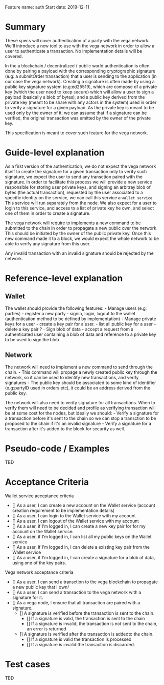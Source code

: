 Feature name: auth
Start date: 2019-12-11

# Summary
These specs will cover authentication of a party with the vega network.
We'll introduce a new tool to use with the vega network in order to allow a user to authenticate a transaction.
No implementation details will be covered.

In the a blockchain / decentralized / public world authentication is often done by pairing a payload with the corresponding cryptographic signature (e.g: a submitOrder transaction) that a user is sending to the application (in our case the vega network).
Creating a signature is often made by using a public key signature system (e.g:ed25519), which are compose of a private key (which the user need to keep secure) which will allow a user to sign a payload (basically a blob of bytes), and a public key derived from the private key (meant to be share with any actors in the system) used in order to verify a signature for a given payload. As the private key is meant to be used only by the owner of it, we can assume that if a signature can be verified, the original transaction was emitted by the owner of the private key.

This specification is meant to cover such feature for the vega network.


# Guide-level explanation

As a first version of the authentication, we do not expect the vega network itself to create the signature for a given transaction only to verify such signature, we expect the user to send any transction paired with the signature.
In order to facilitate this process we will provide a new service responsible for storing user private keys, and signing an arbitray blob of bytes (the actual transaction), requested by the user associated to a specific identity on the service, we can call this service a `wallet service`. This service will run separately from the node.
We also expect for a user to login to this service, and access to a list of private key he own, and select one of them in order to create a signature.

The vega network will require to implements a new command to be submitted to the chain in order to propagate a new public over the network. This should be initiated by the owner of the public private key.
Once this new command made it to a block, we would expect the whole network to be able to verify any signature from this user.

Any invalid transaction with an invalid signature should be rejected by the network.

# Reference-level explanation

## Wallet

The wallet should provide the following features:
	- Manage users (e.g: parties)
		- register a new party
		- signin, login, logout to the wallet (authentication method to be defined by implementation)
	- Manage private keys for a user
		- create a key pair for a user.
		- list all public key for a user
		- delete a key pair ?
	- Sign blob of data
		- accept a request from a authenticated user containing a blob of data and reference to a private key to be used to sign the blob

## Network

The network will need to implement a new command to send through the chain.
	- This command will propage a newly created public key through the network, so it can be used to identify new transactions, and verify signatures
	- The public key should be associated to some kind of identifier (e.g:partyID used in orders etc), it could be an address derived from the public key.

The network will also need to verify signature for all transactions.
When to verify them will need to be decided and profile as verifying transaction will be at some cost for the nodes, but ideally we should:
	- Verify a signature for a transaction before it's sent to the chain so we can stop a transction to be proposed to the chain if it's an invalid signature
	- Verify a signature for a transaction after it's added to the block for security as well.


# Pseudo-code / Examples
TBD

# Acceptance Criteria
Wallet service acceptance criteria
- [] As a user, I can create a new account on the Wallet service (account creation requirement to be implementation details)
- [] As a user, I can login to the Wallet service with my account
- [] As a user, I can logout of the Wallet service with my account
- [] As a user, if I'm logged in, I can create a new key pair for for my account on the Wallet service.
- [] As a user, if I'm logged in, I can list all my public keys on the Wallet service
- [] As a user, if I'm logged in, I can delete a existing key pair from the Wallet service
- [] As a user, if I'm logged in, I can create a signature for a blob of data, using one of the key pairs.

Vega network acceptance criteria
- [] As a user, I can send a transction to the vega blockchain to propagate a new public key that I own/
- [] As a user, I can send a transaction to the vega network with a signature for it.
- [] As a vega node, I ensure that all transaction are paired with a signature.
  - [] A signature is verified before the transaction is sent to the chain.
	- [] If a signature is valid, the transaction is sent to the chain
	- [] If a signature is invalid, the transaction is not sent to the chain, an error is returned
  - [] A signature is verified after the transaction is addedto the chain.
	- [] If a signature is valid the transaction is processed
	- [] If a signature is invalid the transaction is discarded.


# Test cases
TBD
